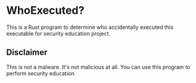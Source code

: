 # WhoExecuted?
This is a Rust program to determine who accidentally executed this executable for security education project.

## Disclaimer
This is not a malware. It's not malicious at all. You can use this program to perform security education.
